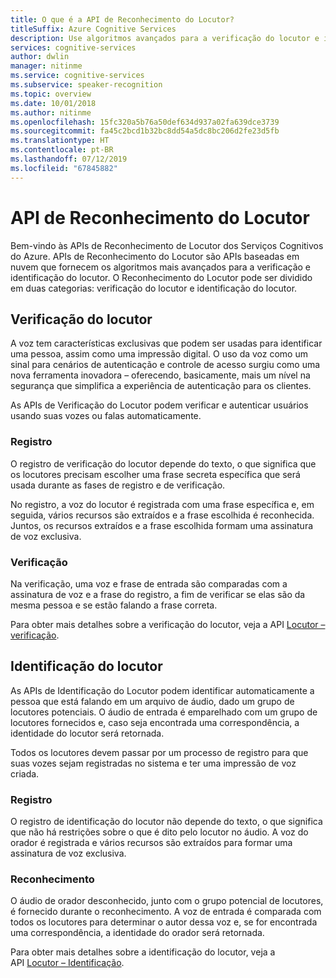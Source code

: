```yaml
---
title: O que é a API de Reconhecimento do Locutor?
titleSuffix: Azure Cognitive Services
description: Use algoritmos avançados para a verificação do locutor e identificação de locutor com a API de Reconhecimento do Locutor em Serviços Cognitivos.
services: cognitive-services
author: dwlin
manager: nitinme
ms.service: cognitive-services
ms.subservice: speaker-recognition
ms.topic: overview
ms.date: 10/01/2018
ms.author: nitinme
ms.openlocfilehash: 15fc320a5b76a50def634d937a02fa639dce3739
ms.sourcegitcommit: fa45c2bcd1b32bc8dd54a5dc8bc206d2fe23d5fb
ms.translationtype: HT
ms.contentlocale: pt-BR
ms.lasthandoff: 07/12/2019
ms.locfileid: "67845882"
---
```

# <a name="speaker-recognition-api"></a>API de Reconhecimento do Locutor

Bem-vindo às APIs de Reconhecimento de Locutor dos Serviços Cognitivos do Azure. APIs de Reconhecimento do Locutor são APIs baseadas em nuvem que fornecem os algoritmos mais avançados para a verificação e identificação do locutor. O Reconhecimento do Locutor pode ser dividido em duas categorias: verificação do locutor e identificação do locutor.


## <a name="speaker-verification"></a>Verificação do locutor

A voz tem características exclusivas que podem ser usadas para identificar uma pessoa, assim como uma impressão digital.  O uso da voz como um sinal para cenários de autenticação e controle de acesso surgiu como uma nova ferramenta inovadora – oferecendo, basicamente, mais um nível na segurança que simplifica a experiência de autenticação para os clientes.

As APIs de Verificação do Locutor podem verificar e autenticar usuários usando suas vozes ou falas automaticamente.

### <a name="enrollment"></a>Registro

O registro de verificação do locutor depende do texto, o que significa que os locutores precisam escolher uma frase secreta específica que será usada durante as fases de registro e de verificação.

No registro, a voz do locutor é registrada com uma frase específica e, em seguida, vários recursos são extraídos e a frase escolhida é reconhecida. Juntos, os recursos extraídos e a frase escolhida formam uma assinatura de voz exclusiva.

### <a name="verification"></a>Verificação

Na verificação, uma voz e frase de entrada são comparadas com a assinatura de voz e a frase do registro, a fim de verificar se elas são da mesma pessoa e se estão falando a frase correta.

Para obter mais detalhes sobre a verificação do locutor, veja a API [Locutor – verificação](https://westus.dev.cognitive.microsoft.com/docs/services/563309b6778daf02acc0a508/operations/563309b7778daf06340c9652).

## <a name="speaker-identification"></a>Identificação do locutor

As APIs de Identificação do Locutor podem identificar automaticamente a pessoa que está falando em um arquivo de áudio, dado um grupo de locutores potenciais. O áudio de entrada é emparelhado com um grupo de locutores fornecidos e, caso seja encontrada uma correspondência, a identidade do locutor será retornada.

Todos os locutores devem passar por um processo de registro para que suas vozes sejam registradas no sistema e ter uma impressão de voz criada.


### <a name="enrollment"></a>Registro

O registro de identificação do locutor não depende do texto, o que significa que não há restrições sobre o que é dito pelo locutor no áudio. A voz do orador é registrada e vários recursos são extraídos para formar uma assinatura de voz exclusiva.


### <a name="recognition"></a>Reconhecimento

O áudio de orador desconhecido, junto com o grupo potencial de locutores, é fornecido durante o reconhecimento. A voz de entrada é comparada com todos os locutores para determinar o autor dessa voz e, se for encontrada uma correspondência, a identidade do orador será retornada.

Para obter mais detalhes sobre a identificação do locutor, veja a API [Locutor – Identificação](https://westus.dev.cognitive.microsoft.com/docs/services/563309b6778daf02acc0a508/operations/5645c068e597ed22ec38f42e).
